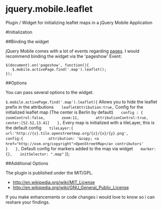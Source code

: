 jquery.mobile.leaflet
=====================

Plugin / Widget for initializing leaflet maps in a jQuery Mobile Application

#Initialization

##Binding the widget

jQuery Mobile comes with a lot of events regarding [pages](http://...). I would recommend binding the widget via the 'pageshow' Event:

`$(document).on('pageshow', function(){`  
`	$.mobile.activePage.find('.map').leaflet();`  
`});`

##Options

You can pass several options to the widget.

`$.mobile.activePage.find('.map').leaflet({`
Allows you to hide the leaflet prefix in the attributions
`	leafletAttribution:true,`
Config for the initialized leaflet map (The center is Berlin by default)
`	config : {`
`		zoomControl:false,`
`		zoom:11,`
`		attributionControl:true,`
`		center:[52.52,13.41]`
`	},`
Every map is initialized with a tileLayer, this is the default config
`	tileLayer:{`
`		url:'http://{s}.tile.openstreetmap.org/{z}/{x}/{y}.png', `
`		config:{`
`			attribution: '&copy; <a href="http://osm.org/copyright">OpenStreetMap</a> contributors'`
`		}`
`	},`
Default config for markers added to the map via widget
`	marker:{},`
`	initSelector: ".map"`
});

##Additional Options


The plugin is published under the MIT/GPL.

* http://en.wikipedia.org/wiki/MIT_License
* http://en.wikipedia.org/wiki/GNU_General_Public_License

If you make enhancements or code changes i would love to know so i can reshare your findings.
